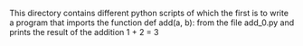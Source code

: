 This directory contains different python scripts of which the first is to write a program that imports the function def add(a, b): from the file add_0.py and prints the result of the addition 1 + 2 = 3
